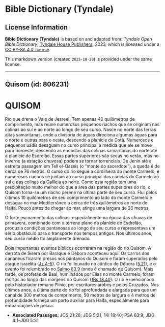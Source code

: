 # Bible Dictionary (Tyndale)

## License Information

**Bible Dictionary (Tyndale)** is based on and adapted from: _Tyndale Open Bible Dictionary_, [Tyndale House Publishers](https://tyndaleopenresources.com/), 2023, which is licensed under a [CC BY-SA 4.0 license](https://creativecommons.org/licenses/by-sa/4.0/legalcode.en).

This markdown version (created `2025-10-20`) is provided under the same license.



--------------------------------

## Quisom (id: 806231)

QUISOM
======

Rio que drena o Vale de Jezreel. Tem apenas 40 quilômetros de comprimento, mas reúne numerosos pequenos riachos que se originam nas colinas ao sul e ao norte ao longo de seu curso. Nasce no norte das terras altas samaritanas, onde a divisória de águas direciona algumas águas para o norte e outras para o oeste, descendo a planície de Dotã. Numerosos e pequenos uádis desaguam no curso principal à medida que ele se move para noroeste, descendo as encostas das colinas samaritanas do norte até a planície de Esdrelão. Essas partes superiores são secas no verão, mas no inverno (a estação chuvosa) podem se tornar torrenciais. De Jenin até a estreita passagem em Tell el\-Qassis (o “monte do sacerdote”), a queda é de cerca de 76 metros. O curso do rio segue a cordilheira do monte Carmelo, e numerosos riachos se juntam ao curso principal das cadeias do Carmelo ao sul e das colinas da Galileia ao norte. Como esta região tem uma precipitação muito melhor do que a área das partes superiores do rio, o Quisom torna\-se um riacho perene na última parte de seu curso. Flui pelos últimos 10 quilômetros de seu comprimento ao lado do monte Carmelo e deságua no mar Mediterrâneo a cerca de três quilômetros ao norte de Haifa. Pouco antes de chegar ao mar, atinge uma largura de 20 metros.

O forte escoamento das colinas, especialmente na época das chuvas de primavera, combinado com o terreno plano da planície de Esdrelão, produzia condições pantanosas ao longo de seu curso e representava um sério obstáculo para o transporte nos tempos antigos. Nos últimos anos, seu curso médio foi amplamente drenado.

Dois importantes eventos bíblicos ocorreram na região do rio Quisom. A derrota de Sísera por Baraque e Débora aconteceu aqui. Os carros dos cananeus ficaram presos nos pântanos do Quisom e foram superados pelo ataque israelita ([Jz 4–5](https://ref.ly/Judg4:1-Judg5:31)). O rio foi louvado no cântico de Débora ([5\.21](https://ref.ly/Judg5:21)), e o evento foi relembrado no [Salmo 83\.9](https://ref.ly/Ps83:9) (onde é chamado de Quisom). Mais tarde, os profetas de Baal, humilhados por Elias no monte Carmelo, foram mortos ao longo das margens do Quisom ([1Rs 18\.40](https://ref.ly/1Kgs18:40)). O rio é mencionado pelo historiador romano Plínio, por escritores árabes e pelos Cruzados. Nos últimos anos, a última parte do rio foi aprofundada e alargada para que um canal de 300 metros de comprimento, 50 metros de largura e 4 metros de profundidade forneça um porto auxiliar para Haifa, especialmente para embarcações de pesca.

* **Associated Passages:** JOS 21:28; JDG 5:21; 1KI 18:40; PSA 83:9; JDG 4:1–JDG 5:31

